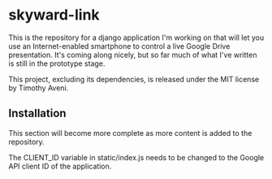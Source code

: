 skyward-link
============

This is the repository for a django application I'm working on that will let you use an Internet-enabled smartphone to control a live Google Drive presentation. It's coming along nicely, but so far much of what I've written is still in the prototype stage.

This project, excluding its dependencies, is released under the MIT license by Timothy Aveni.

Installation
------------
This section will become more complete as more content is added to the repository.

The CLIENT_ID variable in static/index.js needs to be changed to the Google API client ID of the application.

